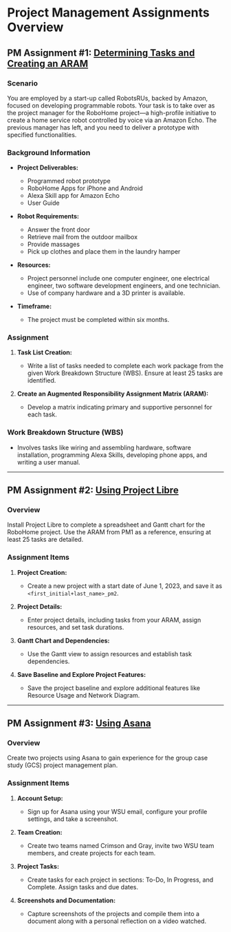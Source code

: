 # Project Management Assignments Overview

## PM Assignment #1: [Determining Tasks and Creating an ARAM](https://github.com/MarkShinozaki/CPTS302-ProfessionalSkillsInComputing-Engineering/blob/PM-Assignments/pm1.pdf)


### Scenario
You are employed by a start-up called RobotsRUs, backed by Amazon, focused on developing programmable robots. Your task is to take over as the project manager for the RoboHome project—a high-profile initiative to create a home service robot controlled by voice via an Amazon Echo. The previous manager has left, and you need to deliver a prototype with specified functionalities.

### Background Information
- **Project Deliverables:**
  - Programmed robot prototype
  - RoboHome Apps for iPhone and Android
  - Alexa Skill app for Amazon Echo
  - User Guide

- **Robot Requirements:**
  - Answer the front door
  - Retrieve mail from the outdoor mailbox
  - Provide massages
  - Pick up clothes and place them in the laundry hamper

- **Resources:**
  - Project personnel include one computer engineer, one electrical engineer, two software development engineers, and one technician.
  - Use of company hardware and a 3D printer is available.

- **Timeframe:**
  - The project must be completed within six months.

### Assignment
1. **Task List Creation:**
   - Write a list of tasks needed to complete each work package from the given Work Breakdown Structure (WBS). Ensure at least 25 tasks are identified.

2. **Create an Augmented Responsibility Assignment Matrix (ARAM):**
   - Develop a matrix indicating primary and supportive personnel for each task.

### Work Breakdown Structure (WBS)
- Involves tasks like wiring and assembling hardware, software installation, programming Alexa Skills, developing phone apps, and writing a user manual.


---

## PM Assignment #2: [Using Project Libre](https://github.com/MarkShinozaki/CPTS302-ProfessionalSkillsInComputing-Engineering/blob/PM-Assignments/pm2.pdf)

### Overview
Install Project Libre to complete a spreadsheet and Gantt chart for the RoboHome project. Use the ARAM from PM1 as a reference, ensuring at least 25 tasks are detailed.

### Assignment Items
1. **Project Creation:**
   - Create a new project with a start date of June 1, 2023, and save it as `<first_initial+last_name>_pm2`.

2. **Project Details:**
   - Enter project details, including tasks from your ARAM, assign resources, and set task durations.

3. **Gantt Chart and Dependencies:**
   - Use the Gantt view to assign resources and establish task dependencies. 

4. **Save Baseline and Explore Project Features:**
   - Save the project baseline and explore additional features like Resource Usage and Network Diagram.


---

## PM Assignment #3: [Using Asana](https://github.com/MarkShinozaki/CPTS302-ProfessionalSkillsInComputing-Engineering/blob/PM-Assignments/pm3.pdf)

### Overview
Create two projects using Asana to gain experience for the group case study (GCS) project management plan.

### Assignment Items
1. **Account Setup:**
   - Sign up for Asana using your WSU email, configure your profile settings, and take a screenshot.

2. **Team Creation:**
   - Create two teams named Crimson and Gray, invite two WSU team members, and create projects for each team.

3. **Project Tasks:**
   - Create tasks for each project in sections: To-Do, In Progress, and Complete. Assign tasks and due dates.

4. **Screenshots and Documentation:**
   - Capture screenshots of the projects and compile them into a document along with a personal reflection on a video watched.




